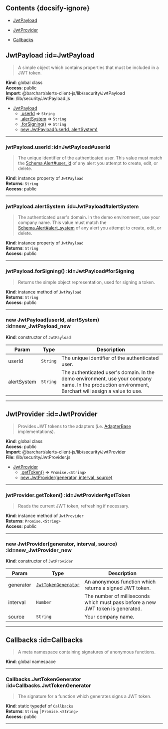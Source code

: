 ## Contents {docsify-ignore}

* [JwtPayload](#JwtPayload) 

* [JwtProvider](#JwtProvider) 

* [Callbacks](#Callbacks) 

## JwtPayload :id=JwtPayload
>A simple object which contains properties that must be included in a JWT token.

**Kind**: global class  
**Access**: public  
**Import**: @barchart/alerts-client-js/lib/security/JwtPayload  
**File**: /lib/security/JwtPayload.js  

* [JwtPayload](#JwtPayload)
    * [.userId](#JwtPayloaduserId) ⇒ <code>String</code>
    * [.alertSystem](#JwtPayloadalertSystem) ⇒ <code>String</code>
    * [.forSigning()](#JwtPayloadforSigning) ⇒ <code>String</code>
    * [new JwtPayload(userId, alertSystem)](#new_JwtPayload_new)


* * *

### jwtPayload.userId :id=JwtPayload#userId
>The unique identifier of the authenticated user. This value must match
the [Schema.Alert#user_id](Schema.Alert#user_id) of any alert you attempt to create, edit, or delete.

**Kind**: instance property of <code>JwtPayload</code>  
**Returns**: <code>String</code>  
**Access**: public  

* * *

### jwtPayload.alertSystem :id=JwtPayload#alertSystem
>The authenticated user's domain. In the demo environment, use your company name. This value must
match the [Schema.Alert#alert_system](Schema.Alert#alert_system) of any alert you attempt to create, edit, or delete.

**Kind**: instance property of <code>JwtPayload</code>  
**Returns**: <code>String</code>  
**Access**: public  

* * *

### jwtPayload.forSigning() :id=JwtPayload#forSigning
>Returns the simple object representation, used for signing a token.

**Kind**: instance method of <code>JwtPayload</code>  
**Returns**: <code>String</code>  
**Access**: public  

* * *

### new JwtPayload(userId, alertSystem) :id=new_JwtPayload_new
**Kind**: constructor of <code>JwtPayload</code>  

| Param | Type | Description |
| --- | --- | --- |
| userId | <code>String</code> | The unique identifier of the authenticated user. |
| alertSystem | <code>String</code> | The authenticated user's domain. In the demo environment, use your company name. In the production environment, Barchart will assign a value to use. |


* * *

## JwtProvider :id=JwtProvider
>Provides JWT tokens to the adapters (i.e. [AdapterBase](/content/sdk/lib-adapters?id=undefined) implementations).

**Kind**: global class  
**Access**: public  
**Import**: @barchart/alerts-client-js/lib/security/JwtProvider  
**File**: /lib/security/JwtProvider.js  

* [JwtProvider](#JwtProvider)
    * [.getToken()](#JwtProvidergetToken) ⇒ <code>Promise.&lt;String&gt;</code>
    * [new JwtProvider(generator, interval, source)](#new_JwtProvider_new)


* * *

### jwtProvider.getToken() :id=JwtProvider#getToken
>Reads the current JWT token, refreshing if necessary.

**Kind**: instance method of <code>JwtProvider</code>  
**Returns**: <code>Promise.&lt;String&gt;</code>  
**Access**: public  

* * *

### new JwtProvider(generator, interval, source) :id=new_JwtProvider_new
**Kind**: constructor of <code>JwtProvider</code>  

| Param | Type | Description |
| --- | --- | --- |
| generator | [<code>JwtTokenGenerator</code>](#CallbacksJwtTokenGenerator) | An anonymous function which returns a signed JWT token. |
| interval | <code>Number</code> | The number of milliseconds which must pass before a new JWT token is generated. |
| source | <code>String</code> | Your company name. |


* * *

## Callbacks :id=Callbacks
>A meta namespace containing signatures of anonymous functions.

**Kind**: global namespace  

* * *

### Callbacks.JwtTokenGenerator :id=Callbacks.JwtTokenGenerator
>The signature for a function which generates signs a JWT token.

**Kind**: static typedef of <code>Callbacks</code>  
**Returns**: <code>String</code> \| <code>Promise.&lt;String&gt;</code>  
**Access**: public  

* * *

